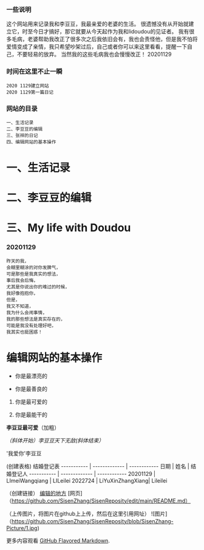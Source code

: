 ### 一些说明
这个网站用来记录我和李豆豆，我最亲爱的老婆的生活。
很遗憾没有从开始就建立它，时至今日才搞好，那它就要从今天起作为我和lidoudou的见证者。
我有很多毛病，老婆帮助我改正了很多次之后我依旧会有，我也会责怪他，但是我不怕将爱情变成了亲情，我只希望吵架过后，自己或者你可以来这里看看，提醒一下自己，不要轻易的放弃。
当然我的这些毛病我也会慢慢改正！
20201129
### 时间在这里不止一瞬
```
2020 1129建立网站
2020 1129第一篇日记
```
### 网站的目录
```
一、生活记录
二、李豆豆的编辑
三、张祥的日记
四、编辑网站的基本操作
```
# 一、生活记录


# 二、李豆豆的编辑


# 三、My life with Doudou
### 20201129
```
昨天的我，
会糊里糊涂的对你发脾气，
可是那些是我真实的想法，
事后我会后悔，
尤其是你说出你的难过的时候，
我好像抱抱你，
但是，
我又不知道，
我为什么会闹事情，
我的那些想法是真实存在的，
可能是我没有处理好吧，
我其实也挺困惑！
```
# 编辑网站的基本操作

- 你是最漂亮的

- 你是最善良的

1. 你是最可爱的

2. 你是最能干的

**李豆豆最可爱**（加粗）

_（斜体开始）李豆豆天下无敌(斜体结束）_

'我爱你'李豆豆

(创建表格)
                结婚登记表
-----------  | -------------     | ------------
      日期    |      姓名         |   结婚登记人
-----------  | -------------     | ------------
20201129     | LImeiWangqiang    |  LILeilei
2022724      |  LiYuXinZhangXiang|  Lileilei

（创建链接）
[编辑的地方](https://github.com/SisenZhang/SisenReposity/edit/main/README.md)
[网页]（https://github.com/SisenZhang/SisenReposity/edit/main/README.md）

（上传图片，将图片在github上上传，然后在这里引用网址）
![图片]（https://github.com/SisenZhang/SisenReposity/blob/SisenZhang-Picture/1.jpg)

更多内容观看 [GitHub Flavored Markdown](https://guides.github.com/features/mastering-markdown/).

